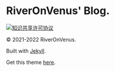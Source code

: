 # RiverOnVenus' Blog.
<a rel="license" href="http://creativecommons.org/licenses/by-nc-sa/4.0/"><img alt="知识共享许可协议" style="border-width:0" src="https://i.creativecommons.org/l/by-nc-sa/4.0/88x31.png" /></a>

© 2021-2022 RiverOnVenus.

Built with [Jekyll](http://jekyllrb.com).

Get this theme [here](https://github.com/starry99/catbook).

